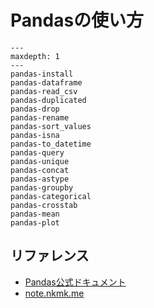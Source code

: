 # Pandasの使い方

```{toctree}
---
maxdepth: 1
---
pandas-install
pandas-dataframe
pandas-read_csv
pandas-duplicated
pandas-drop
pandas-rename
pandas-sort_values
pandas-isna
pandas-to_datetime
pandas-query
pandas-unique
pandas-concat
pandas-astype
pandas-groupby
pandas-categorical
pandas-crosstab
pandas-mean
pandas-plot
```

## リファレンス

- [Pandas公式ドキュメント](https://pandas.pydata.org/docs/)
- [note.nkmk.me](https://note.nkmk.me/pandas/)
